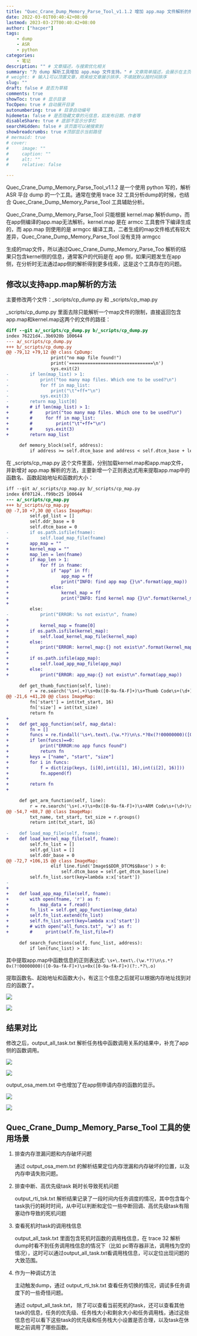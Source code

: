 ```yaml
---
title: "Quec_Crane_Dump_Memory_Parse_Tool_v1.1.2 增加 app.map 文件解析的修改方法"
date: 2022-03-01T00:40:42+08:00
lastmod: 2023-03-27T00:40:42+08:00
author: ["hacper"]
tags:
    - dump
    - ASR
    - python
categories:
    - 笔记
description: "" # 文章描述，与搜索优化相关
summary: "为 dump 解析工具增加 app.map 文件支持。" # 文章简单描述，会展示在主页
# weight: # 输入1可以顶置文章，用来给文章展示排序，不填就默认按时间排序
slug: ""
draft: false # 是否为草稿
comments: true
showToc: true # 显示目录
TocOpen: true # 自动展开目录
autonumbering: true # 目录自动编号
hidemeta: false # 是否隐藏文章的元信息，如发布日期、作者等
disableShare: true # 底部不显示分享栏
searchHidden: false # 该页面可以被搜索到
showbreadcrumbs: true #顶部显示当前路径
# mermaid: true
# cover:
#     image: ""
#     caption: ""
#     alt: ""
#     relative: false

---
```


Quec_Crane_Dump_Memory_Parse_Tool_v1.1.2 是一个使用 python 写的，解析ASR 平台 dump 的一个工具。通常在使用 trace 32 工具分析dump的时候，也结合 Quec_Crane_Dump_Memory_Parse_Tool 工具辅助分析。

Quec_Crane_Dump_Memory_Parse_Tool 只能根据 kernel.map 解析dump，而在app侧编译的app.map无法解析。kernel.map 是在 armcc 工具套件下编译生成的，而 app.map 则使用的是 armgcc 编译工具，二者生成的map文件格式有较大差异，Quec_Crane_Dump_Memory_Parse_Tool 没有支持 armgcc 

生成的map文件，所以通过Quec_Crane_Dump_Memory_Parse_Too 解析的结果只包含kernel侧的信息，通常客户的代码是在 app 侧，如果问题发生在app侧，在分析时无法通过app侧的解析得到更多线索，这是这个工具存在的问题。



## 修改以支持app.map解析的方法

主要修改两个文件：_scripts/cp_dump.py 和 _scripts/cp_map.py

_scripts/cp_dump.py 里面去除只能解析一个map文件的限制，直接返回包含app.map和kernel.map这两个的文件的路径：

```diff
diff --git a/_scripts/cp_dump.py b/_scripts/cp_dump.py
index 76221d4..3b6920b 100644
--- a/_scripts/cp_dump.py
+++ b/_scripts/cp_dump.py
@@ -79,12 +79,12 @@ class CpDump:
                 print("no map file found!")
                 print('================================\n')
                 sys.exit(2)
-        if len(map_list) > 1:
-            print("too many map files. Which one to be used?\n")
-            for ff in map_list:
-                print("\t"+ff+"\n")
-            sys.exit(3)
-        return map_list[0]
+        # if len(map_list) > 1:
+        #     print("too many map files. Which one to be used?\n")
+        #     for ff in map_list:
+        #         print("\t"+ff+"\n")
+        #     sys.exit(3)
+        return map_list
     
     def memory_block(self, address):
         if address >= self.dtcm_base and address < self.dtcm_base + len(self.dtcm):
```

在 _scripts/cp_map.py 这个文件里面，分别加载kernel.map和app.map文件，并新增对 app.map 解析的方法，主要新增一个正则表达式用来提取app.map中的函数名、函数起始地址和函数的大小：

```diff
iff --git a/_scripts/cp_map.py b/_scripts/cp_map.py
index 6f07124..f99bc25 100644
--- a/_scripts/cp_map.py
+++ b/_scripts/cp_map.py
@@ -7,10 +7,30 @@ class ImageMap:
         self.gd_list = []
         self.ddr_base = 0
         self.dtcm_base = 0
-        if os.path.isfile(fname):
-            self.load_map_file(fname)
+        app_map = ""
+        kernel_map = ""
+        map_len = len(fname)
+        if map_len > 1:
+            for ff in fname:
+                if "app" in ff:
+                    app_map = ff
+                    print("INFO: find app map {}\n".format(app_map))
+                else:
+                    kernel_map = ff
+                    print("INFO: find kernel map {}\n".format(kernel_map))
+                
         else:
-            print("ERROR: %s not exist\n", fname)
+
+            kernel_map = fname[0]
+        if os.path.isfile(kernel_map):
+            self.load_kernel_map_file(kernel_map)
+        else:
+            print("ERROR: kernel_map:{} not exist\n".format(kernel_map))
+
+        if os.path.isfile(app_map):
+            self.load_app_map_file(app_map)
+        else:
+            print("ERROR: app_map:{} not exist\n".format(app_map))
         
     def get_thumb_function(self, line):
         r = re.search('\s+(.+)\s+0x([0-9a-fA-F]+)\s+Thumb Code\s+(\d+)\s+\S+\S+', line)
@@ -21,6 +41,20 @@ class ImageMap:
         fn['start'] = int(txt_start, 16)
         fn['size'] = int(txt_size)
         return fn
+    
+    def get_app_function(self, map_data):
+        fn = []
+        funcs = re.findall('\s+\.text\.(\w.*?)\n\s.*?0x(?!00000000)([0-9a-fA-F]+)\s+0x([0-9a-fA-F]+)(?:.*?\.o)', map_data)
+        if len(funcs)==0:
+            print("ERROR:no app funcs found")
+            return fn
+        keys = ["name", "start", "size"]
+        for i in funcs:
+            f = dict(zip(keys, [i[0],int(i[1], 16),int(i[2], 16)]))
+            fn.append(f)
+        
+        return fn
+
         
     def get_arm_function(self, line):    
         r = re.search('\s+(.+)\s+0x([0-9a-fA-F]+)\s+ARM Code\s+(\d+)\s+\S+\S+', line)
@@ -54,7 +88,7 @@ class ImageMap:
         txt_name, txt_start, txt_size = r.groups()
         return int(txt_start, 16)
 
-    def load_map_file(self, fname):
+    def load_kernel_map_file(self, fname):
         self.fn_list = []
         self.gd_list = []
         self.ddr_base = 0
@@ -72,7 +106,15 @@ class ImageMap:
                 elif line.find('Image$$DDR_DTCM$$Base') > 0:
                     self.dtcm_base = self.get_dtcm_base(line)
         self.fn_list.sort(key=lambda x:x['start'])
-        
+
+    def load_app_map_file(self, fname):
+        with open(fname, 'r') as f:
+            map_data = f.read()
+        fn_list = self.get_app_function(map_data)
+        self.fn_list.extend(fn_list)
+        self.fn_list.sort(key=lambda x:x['start']) 
+        # with open("all_funcs.txt", 'w') as f:
+        #     print(self.fn_list,file=f)
     
     def search_functions(self, func_list, address):
         if len(func_list) > 10:
```

其中提取app.map中函数信息的正则表达式: `\s+\.text\.(\w.*?)\n\s.*?0x(?!00000000)([0-9a-fA-F]+)\s+0x([0-9a-fA-F]+)(?:.*?\.o)`

提取函数名、起始地址和函数大小，有这三个信息之后就可以根据内存地址找到对应的函数了。

![](https://cdn.staticaly.com/gh/hacperme/picx_hosting@master/20210507/xxx.5zw699c7x7w0.png)



![](https://cdn.staticaly.com/gh/hacperme/picx_hosting@master/20210507/xxx.7gdw7w6kjy80.png)

## 结果对比

修改之后，output_all_task.txt 解析任务栈中函数调用关系的结果中，补充了app侧的函数调用。

![](https://cdn.staticaly.com/gh/hacperme/picx_hosting@master/20210507/xxx.16fe13kbvn0g.png)



![](https://cdn.staticaly.com/gh/hacperme/picx_hosting@master/20210507/xxx.6ovxrht33bk0.png)

output_osa_mem.txt 中也增加了在app侧申请内存的函数的显示。

![](https://cdn.staticaly.com/gh/hacperme/picx_hosting@master/20210507/xxx.natwx27pd40.png)



![](https://cdn.staticaly.com/gh/hacperme/picx_hosting@master/20210507/xxx.3ktys22a8mc0.png)

## Quec_Crane_Dump_Memory_Parse_Tool 工具的使用场景

1. 排查内存泄漏问题和内存破坏问题

   通过 output_osa_mem.txt 的解析结果定位内存泄漏和内存破坏的位置，以及内存申请失败问题。

2. 排查中断、高优先级task 耗时长导致死机问题

   output_rti_tsk.txt 解析结果记录了一段时间内任务调度的情况，其中包含每个task执行的耗时时间，从中可以判断和定位一些中断回调、高优先级task有阻塞动作导致的死机问题

3. 查看死机时task的调用栈信息

   output_all_task.txt 里面包含死机时函数的调用栈信息，在 trace 32 解析dump时看不到任务调用栈信息的情况下（比如 pc寄存器非法，调用栈为空的情况），这时可以通过output_all_task.txt看调用栈信息，可以定位出现问题的大致范围。

4. 作为一种调试方法

   主动触发dump，通过 output_rti_tsk.txt 查看任务切换的情况，调试多任务调度下的一些奇怪问题。

   通过 output_all_task.txt， 除了可以查看当前死机的task，还可以查看其他task的信息，任务的优先级、任务栈大小和剩余大小和任务调用栈，通过这些信息也可以看下这些task的优先级和任务栈大小设置是否合理，以及task在休眠之前调用了哪些函数。


